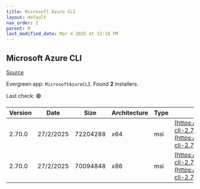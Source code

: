 ```yaml
---
title: Microsoft Azure CLI
layout: default
nav_order: 2
parent: M
last_modified_date: Mar 4 2025 at 12:18 PM
---
```


## Microsoft Azure CLI

[Source](https://learn.microsoft.com/en-au/cli/azure/)

Evergreen app: `MicrosoftAzureCLI`. Found **2** installers.

Last check: 🟢

| Version | Date      | Size     | Architecture | Type | URI                                                                                                                                          |
| ------- | --------- | -------- | ------------ | ---- | -------------------------------------------------------------------------------------------------------------------------------------------- |
| 2.70.0  | 27/2/2025 | 72204288 | x64          | msi  | [https://azcliprod.blob.core.windows.net/msi/azure-cli-2.70.0-x64.msi](https://azcliprod.blob.core.windows.net/msi/azure-cli-2.70.0-x64.msi) |
| 2.70.0  | 27/2/2025 | 70094848 | x86          | msi  | [https://azcliprod.blob.core.windows.net/msi/azure-cli-2.70.0.msi](https://azcliprod.blob.core.windows.net/msi/azure-cli-2.70.0.msi)         |
